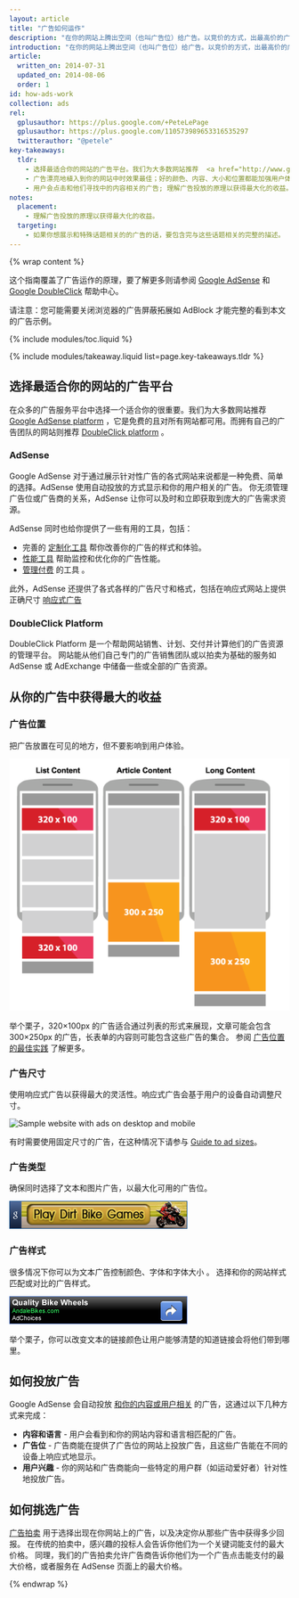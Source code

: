 ```yaml
---
layout: article
title: "广告如何运作"
description: "在你的网站上腾出空间（也叫广告位）给广告。以竞价的方式，出最高价的广告商才能在你的网站上投放广告。当用户点击这些广告的时候，你就获得了广告费。"
introduction: "在你的网站上腾出空间（也叫广告位）给广告。以竞价的方式，出最高价的广告商才能在你的网站上投放广告。当用户点击这些广告的时候，你就获得了广告费。"
article:
  written_on: 2014-07-31
  updated_on: 2014-08-06
  order: 1
id: how-ads-work
collection: ads
rel:
  gplusauthor: https://plus.google.com/+PeteLePage
  gplusauthor: https://plus.google.com/110573989653316535297
  twitterauthor: "@petele"
key-takeaways:
  tldr: 
    - 选择最适合你的网站的广告平台。我们为大多数网站推荐  <a href="http://www.google.com/adsense/start/">AdSense</a>，为拥有自己的广告团队的网站推荐 <a href="http://www.google.com/doubleclick/publishers/">DoubleClick platform</a>。
    - 广告漂亮地植入到你的网站中时效果最佳；好的颜色、内容、大小和位置都能加强用户体验。    
    - 用户会点击和他们寻找中的内容相关的广告; 理解广告投放的原理以获得最大化的收益。
notes:
  placement:
    - 理解广告投放的原理以获得最大化的收益。
  targeting:    
    - 如果你想展示和特殊话题相关的的广告的话，要包含完与这些话题相关的完整的描述。
---
```


{% wrap content %}

这个指南覆盖了广告运作的原理，要了解更多则请参阅 <a href="https://support.google.com/adsense/answer/181947">Google AdSense</a> 和
<a href="https://support.google.com/dfp_sb/?utm_medium=et&utm_source=dfp_sb_support_tab&utm_campaign=dfp_sb#topic=13148">Google DoubleClick</a> 帮助中心。

请注意：您可能需要关闭浏览器的广告屏蔽拓展如 AdBlock 才能完整的看到本文的广告示例。

{% include modules/toc.liquid %}

{% include modules/takeaway.liquid list=page.key-takeaways.tldr %}

## 选择最适合你的网站的广告平台

在众多的广告服务平台中选择一个适合你的很重要。我们为大多数网站推荐 [Google AdSense platform](http://www.google.com/adsense/start/) ，它是免费的且对所有网站都可用。而拥有自己的广告团队的网站则推荐 [DoubleClick platform](https://www.google.com/doubleclick/publishers/) 。

### AdSense

Google AdSense 对于通过展示针对性广告的各式网站来说都是一种免费、简单的选择。AdSense 使用自动投放的方式显示和你的用户相关的广告。
你无须管理广告位或广告商的关系，AdSense 让你可以及时和立即获取到庞大的广告需求资源。

AdSense 同时也给你提供了一些有用的工具，包括：

* 完善的 [定制化工具](https://support.google.com/adsense/answer/160374) 帮你改善你的广告的样式和体验。
* [性能工具](https://support.google.com/adsense/answer/2973289) 帮助监控和优化你的广告性能。
* [管理付费](https://support.google.com/adsense/answer/2569265) 的工具 。

此外，AdSense 还提供了各式各样的广告尺寸和格式，包括在响应式网站上提供正确尺寸 [响应式广告](https://support.google.com/adsense/answer/3213689) 


### DoubleClick Platform

DoubleClick Platform 是一个帮助网站销售、计划、交付并计算他们的广告资源的管理平台。
网站能从他们自己专门的广告销售团队或以拍卖为基础的服务如 AdSense 或 AdExchange 中储备一些或全部的广告资源。


## 从你的广告中获得最大的收益

### 广告位置

把广告放置在可见的地方，但不要影响到用户体验。

<img src="images/mobile_ads_placement.png" alt="Common examples of where to place mobile ads">

举个栗子，320&times;100px 的广告适合通过列表的形式来展现，文章可能会包含 300&times;250px 的广告，长表单的内容则可能包含这些广告的集合。
参阅 [广告位置的最佳实践](https://support.google.com/adsense/answer/1282097) 了解更多。

### 广告尺寸

使用响应式广告以获得最大的灵活性。响应式广告会基于用户的设备自动调整尺寸。

<img src="images/ad-ss-600.png" 
  srcset="images/ad-ss-1200.png 1200w, 
          images/ad-ss-900.png 900w,
          images/ad-ss-600.png 600w, 
          images/ad-ss-300.png 300w" 
  alt="Sample website with ads on desktop and mobile">

有时需要使用固定尺寸的广告，在这种情况下请参与 [Guide to ad sizes](https://support.google.com/adsense/answer/6002621)。


### 广告类型

确保同时选择了文本和图片广告，以最大化可用的广告位。

<img src="images/mobileimage.png">

### 广告样式

很多情况下你可以为文本广告控制颜色、字体和字体大小 。
选择和你的网站样式匹配或对比的广告样式。

<img src="images/mobiletext_withcolor.png">

举个栗子，你可以改变文本的链接颜色让用户能够清楚的知道链接会将他们带到哪里。


## 如何投放广告

Google AdSense 会自动投放 [和你的内容或用户相关](https://support.google.com/adsense/answer/9713) 的广告，这通过以下几种方式来完成：

* **内容和语言** - 用户会看到和你的网站内容和语言相匹配的广告。
* **广告位** - 广告商能在提供了广告位的网站上投放广告，且这些广告能在不同的设备上响应式地显示。
* **用户兴趣** - 你的网站和广告商能向一些特定的用户群（如运动爱好者）针对性地投放广告。

## 如何挑选广告
[广告拍卖](https://support.google.com/adsense/answer/160525) 用于选择出现在你网站上的广告，以及决定你从那些广告中获得多少回报。
在传统的拍卖中，感兴趣的投标人会告诉你他们为一个关键词能支付的最大价格。
同理，我们的广告拍卖允许广告商告诉你他们为一个广告点击能支付的最大价格，或者服务在 AdSense 页面上的最大价格。

{% endwrap %}

